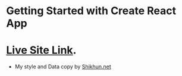 # Getting Started with Create React App

# [Live Site Link](https://github.com/facebook/create-react-app).

- My style and Data copy by [Shikhun.net](https://shikhun.net/)
